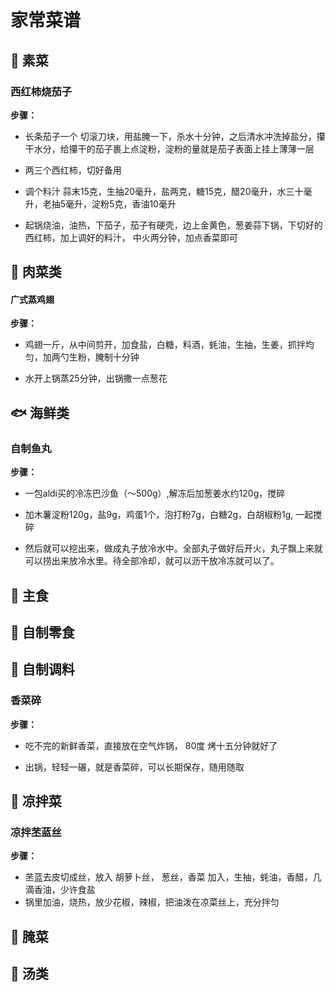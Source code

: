 # 家常菜谱

## 🥦 素菜

### 西红柿烧茄子

**步骤：**  

- 长条茄子一个 切滚刀块，用盐腌一下，杀水十分钟，之后清水冲洗掉盐分，攥干水分，给攥干的茄子裹上点淀粉，淀粉的量就是茄子表面上挂上薄薄一层

- 两三个西红柿，切好备用

- 调个料汁 蒜末15克，生抽20毫升，盐两克，糖15克，醋20毫升，水三十毫升，老抽5毫升，淀粉5克，香油10毫升

- 起锅烧油，油热，下茄子，茄子有硬壳，边上金黄色，葱姜蒜下锅，下切好的西红柿，加上调好的料汁， 中火两分钟，加点香菜即可

## 🍖 肉菜类

#### 广式蒸鸡翅

**步骤：**  

- 鸡翅一斤，从中间剪开，加食盐，白糖，料酒，蚝油，生抽，生姜，抓拌均匀，加两勺生粉，腌制十分钟

- 水开上锅蒸25分钟，出锅撒一点葱花



## 🐟 海鲜类

### 自制鱼丸

**步骤：**  

- 一包aldi买的冷冻巴沙鱼（～500g）,解冻后加葱姜水约120g，搅碎

- 加木薯淀粉120g，盐9g，鸡蛋1个，泡打粉7g，白糖2g，白胡椒粉1g, 一起搅碎  

- 然后就可以挖出来，做成丸子放冷水中。全部丸子做好后开火，丸子飘上来就可以捞出来放冷水里。待全部冷却，就可以沥干放冷冻就可以了。


## 🍚 主食

## 🍬 自制零食

## 🧂 自制调料

### 香菜碎

**步骤：**  

- 吃不完的新鲜香菜，直接放在空气炸锅， 80度 烤十五分钟就好了

- 出锅，轻轻一碾，就是香菜碎，可以长期保存，随用随取

## 🥗 凉拌菜  

### 凉拌苤蓝丝

**步骤：**  

- 苤蓝去皮切成丝，放入 胡萝卜丝， 葱丝，香菜 加入，生抽，蚝油，香醋，几滴香油，少许食盐
- 锅里加油，烧热，放少花椒，辣椒，把油泼在凉菜丝上，充分拌匀


## 🥒 腌菜 

## 🍲 汤类 